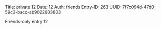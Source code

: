 Title: private 12
Date: 12
Auth: friends
Entry-ID: 263
UUID: 7f7c094d-47d0-59c3-bacc-ab9022603803

Friends-only entry 12
